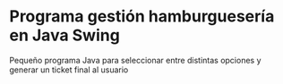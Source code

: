 # Programa gestión hamburguesería en Java Swing
Pequeño programa Java para seleccionar entre distintas opciones y generar un ticket final al usuario
